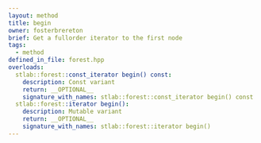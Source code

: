 ```yaml
---
layout: method
title: begin
owner: fosterbrereton
brief: Get a fullorder iterator to the first node
tags:
  - method
defined_in_file: forest.hpp
overloads:
  stlab::forest::const_iterator begin() const:
    description: Const variant
    return: __OPTIONAL__
    signature_with_names: stlab::forest::const_iterator begin() const
  stlab::forest::iterator begin():
    description: Mutable variant
    return: __OPTIONAL__
    signature_with_names: stlab::forest::iterator begin()
---
```

